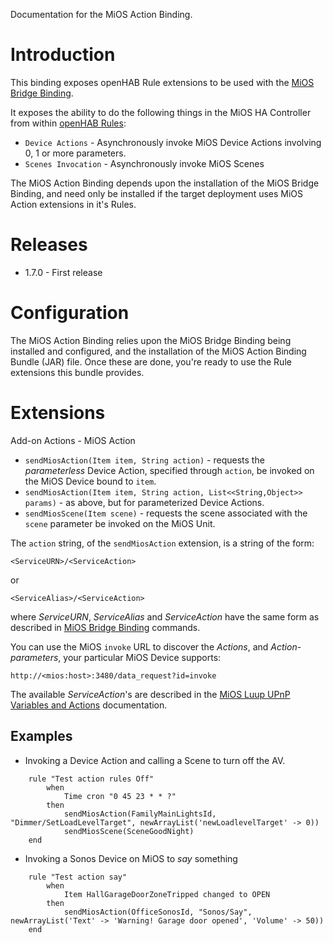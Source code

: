 Documentation for the MiOS Action Binding.

# Introduction
This binding exposes openHAB Rule extensions to be used with the [MiOS Bridge Binding](https://github.com/openhab/openhab/wiki/MiOS-Binding).

It exposes the ability to do the following things in the MiOS HA Controller from within [openHAB Rules](https://github.com/openhab/openhab/wiki/Rules):

* `Device Actions` - Asynchronously invoke MiOS Device Actions involving 0, 1 or more parameters.
* `Scenes Invocation` - Asynchronously invoke MiOS Scenes

The MiOS Action Binding depends upon the installation of the MiOS Bridge Binding, and need only be installed if the target deployment uses MiOS Action extensions in it's Rules.

# Releases

* 1.7.0 - First release

# Configuration

The MiOS Action Binding relies upon the MiOS Bridge Binding being installed and configured, and the installation of the MiOS Action Binding Bundle (JAR) file.  Once these are done, you're ready to use the Rule extensions this bundle provides.

# Extensions

Add-on Actions - MiOS Action

* `sendMiosAction(Item item, String action)` - requests the _parameterless_ Device Action, specified through `action`, be invoked on the MiOS Device bound to `item`.
* `sendMiosAction(Item item, String action, List<<String,Object>> params)` - as above, but for parameterized Device Actions.
* `sendMiosScene(Item scene)` - requests the scene associated with the `scene` parameter be invoked on the MiOS Unit.

The `action` string, of the `sendMiosAction` extension, is a string of the form:

    <ServiceURN>/<ServiceAction>

or

    <ServiceAlias>/<ServiceAction>

where _ServiceURN_, _ServiceAlias_ and _ServiceAction_ have the same form as described in [MiOS Bridge Binding](https://github.com/openhab/openhab/wiki/MiOS-Binding) commands.

You can use the MiOS `invoke` URL to discover the _Actions_, and _Action-parameters_, your particular MiOS Device supports:
 
    http://<mios:host>:3480/data_request?id=invoke

The available _ServiceAction_'s are described in the [MiOS Luup UPnP Variables and Actions](http://wiki.micasaverde.com/index.php/Luup_UPnP_Variables_and_Actions) documentation.

## Examples

* Invoking a Device Action and calling a Scene to turn off the AV.
```
    rule "Test action rules Off"
        when 
            Time cron "0 45 23 * * ?"
        then
            sendMiosAction(FamilyMainLightsId, "Dimmer/SetLoadLevelTarget", newArrayList('newLoadlevelTarget' -> 0))
            sendMiosScene(SceneGoodNight)
    end
```

* Invoking a Sonos Device on MiOS to _say_ something
```
    rule "Test action say"
        when
            Item HallGarageDoorZoneTripped changed to OPEN
        then
            sendMiosAction(OfficeSonosId, "Sonos/Say", newArrayList('Text' -> 'Warning! Garage door opened', 'Volume' -> 50))
    end
```
